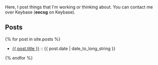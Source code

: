 Here, I post things that I'm working or thinking about. You can contact me over Keybase (**eecsg** on Keybase).

<div class="card">
<h2 class="card-header">Posts</h2>
<div class="card-body">
  {% for post in site.posts %}
  <article>
    <ul>
    <li><a href="{{ post.url }}">{{ post.title }}</a> :: <time datetime="{{ post.date | date: "%Y-%m-%d" }}">{{ post.date | date_to_long_string }}</time></li>
    </ul>
  </article>
  {% endfor %}
</div>
</div>